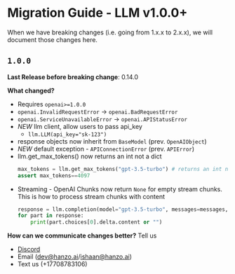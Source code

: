 # Migration Guide - LLM v1.0.0+ 

When we have breaking changes (i.e. going from 1.x.x to 2.x.x), we will document those changes here.


## `1.0.0` 

**Last Release before breaking change**: 0.14.0

**What changed?**

- Requires `openai>=1.0.0`
- `openai.InvalidRequestError` → `openai.BadRequestError`
- `openai.ServiceUnavailableError` → `openai.APIStatusError`
- *NEW* llm client, allow users to pass api_key
    - `llm.LLM(api_key="sk-123")`
- response objects now inherit from `BaseModel` (prev. `OpenAIObject`)
- *NEW* default exception - `APIConnectionError` (prev. `APIError`)
- llm.get_max_tokens() now returns an int not a dict
    ```python
    max_tokens = llm.get_max_tokens("gpt-3.5-turbo") # returns an int not a dict 
    assert max_tokens==4097
    ```
- Streaming - OpenAI Chunks now return `None` for empty stream chunks. This is how to process stream chunks with content
    ```python
    response = llm.completion(model="gpt-3.5-turbo", messages=messages, stream=True)
    for part in response:
        print(part.choices[0].delta.content or "")
    ```

**How can we communicate changes better?**
Tell us
- [Discord](https://discord.com/invite/wuPM9dRgDw)
- Email (dev@hanzo.ai/ishaan@hanzo.ai)
- Text us (+17708783106)
